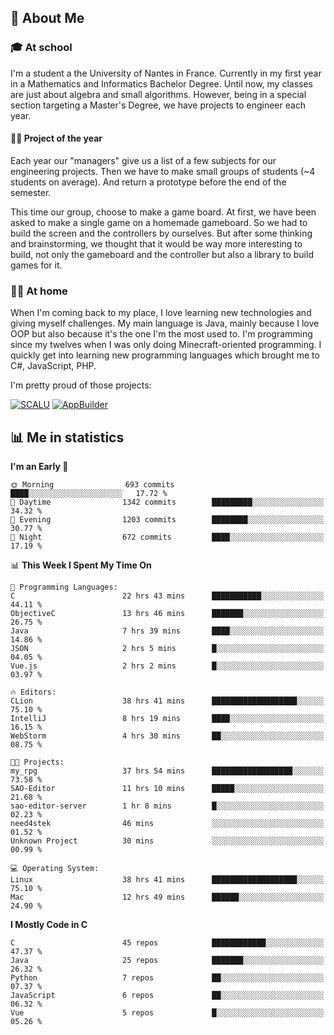 ## 👀 About Me

### 🎓 At school

I'm a student a the University of Nantes in France. Currently in my first year in a Mathematics and Informatics Bachelor Degree. Until now, my classes are just about algebra and small algorithms. However, being in a special section targeting a Master's Degree, we have projects to engineer each year. 

#### 🔧🔬 Project of the year

Each year our "managers" give us a list of a few subjects for our engineering projects. Then we have to make small groups of students (~4 students on average). And return a prototype before the end of the semester.

This time our group, choose to make a game board. At first, we have been asked to make a single game on a homemade gameboard. So we had to build the screen and the controllers by ourselves. 
But after some thinking and brainstorming, we thought that it would be way more interesting to build, not only the gameboard and the controller but also a library to build games for it.

### 👨‍💻 At home

When I'm coming back to my place, I love learning new technologies and giving myself challenges. My main language is Java, mainly because I love OOP but also because it's the one I'm the most used to. I'm programming since my twelves when I was only doing Minecraft-oriented programming.  I quickly get into learning new programming languages which brought me to C#, JavaScript, PHP. 

I'm pretty proud of those projects:

[![SCALU](https://github-readme-stats.vercel.app/api/pin?username=renardfute&repo=SCALU)](https://github.com/renardfute/scalu)
[![AppBuilder](https://github-readme-stats.vercel.app/api/pin?username=pulsedev2&repo=AppBuilder)](https://github.com/pulsedev2/AppBuilder)

## 📊 Me in statistics
<!--START_SECTION:waka-->
**I'm an Early 🐤** 

```text
🌞 Morning                693 commits         ████░░░░░░░░░░░░░░░░░░░░░   17.72 % 
🌆 Daytime                1342 commits        █████████░░░░░░░░░░░░░░░░   34.32 % 
🌃 Evening                1203 commits        ████████░░░░░░░░░░░░░░░░░   30.77 % 
🌙 Night                  672 commits         ████░░░░░░░░░░░░░░░░░░░░░   17.19 % 
```


📊 **This Week I Spent My Time On** 

```text
💬 Programming Languages: 
C                        22 hrs 43 mins      ███████████░░░░░░░░░░░░░░   44.11 % 
ObjectiveC               13 hrs 46 mins      ███████░░░░░░░░░░░░░░░░░░   26.75 % 
Java                     7 hrs 39 mins       ████░░░░░░░░░░░░░░░░░░░░░   14.86 % 
JSON                     2 hrs 5 mins        █░░░░░░░░░░░░░░░░░░░░░░░░   04.05 % 
Vue.js                   2 hrs 2 mins        █░░░░░░░░░░░░░░░░░░░░░░░░   03.97 % 

🔥 Editors: 
CLion                    38 hrs 41 mins      ███████████████████░░░░░░   75.10 % 
IntelliJ                 8 hrs 19 mins       ████░░░░░░░░░░░░░░░░░░░░░   16.15 % 
WebStorm                 4 hrs 30 mins       ██░░░░░░░░░░░░░░░░░░░░░░░   08.75 % 

🐱‍💻 Projects: 
my_rpg                   37 hrs 54 mins      ██████████████████░░░░░░░   73.58 % 
SAO-Editor               11 hrs 10 mins      █████░░░░░░░░░░░░░░░░░░░░   21.68 % 
sao-editor-server        1 hr 8 mins         █░░░░░░░░░░░░░░░░░░░░░░░░   02.23 % 
need4stek                46 mins             ░░░░░░░░░░░░░░░░░░░░░░░░░   01.52 % 
Unknown Project          30 mins             ░░░░░░░░░░░░░░░░░░░░░░░░░   00.99 % 

💻 Operating System: 
Linux                    38 hrs 41 mins      ███████████████████░░░░░░   75.10 % 
Mac                      12 hrs 49 mins      ██████░░░░░░░░░░░░░░░░░░░   24.90 % 
```

**I Mostly Code in C** 

```text
C                        45 repos            ████████████░░░░░░░░░░░░░   47.37 % 
Java                     25 repos            ███████░░░░░░░░░░░░░░░░░░   26.32 % 
Python                   7 repos             ██░░░░░░░░░░░░░░░░░░░░░░░   07.37 % 
JavaScript               6 repos             ██░░░░░░░░░░░░░░░░░░░░░░░   06.32 % 
Vue                      5 repos             █░░░░░░░░░░░░░░░░░░░░░░░░   05.26 % 
```




<!--END_SECTION:waka-->
